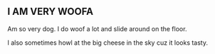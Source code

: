 ## I AM VERY WOOFA
Am so very dog. I do woof a lot and slide around on the floor.

I also sometimes howl at the big cheese in the sky cuz it looks tasty.
